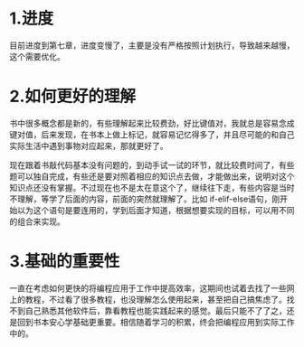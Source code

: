 # 1.进度

目前进度到第七章，进度变慢了，主要是没有严格按照计划执行，导致越来越慢，这个需要优化。

# 2.如何更好的理解

书中很多概念都是新的，有些理解起来比较费劲，好比键值对，我就总是容易念成键对值，后来发现，在书本上做上标记，就容易记忆得多了，并且尽可能的和自己实际生活中遇到事物对应起来，那就更好了。

现在跟着书敲代码基本没有问题的，到动手试一试的环节，就比较费时间了，有些题可以独自完成，有些还是要对照着相应的知识点去做，才能做出来，说明对这个知识点还没有掌握。不过现在也不是太在意这个了，继续往下走，有些内容是当时不理解，等学了后面的内容，前面的突然就理解了。比如 if-elif-else语句，刚开始以为这个语句是要连用的，学到后面才知道，根据想要实现的目标，可以用不同的组合来实现。

# 3.基础的重要性

一直在考虑如何更快的将编程应用于工作中提高效率，这期间也试着去找了一些网上的教程，不过看了很多教程，也没理解怎么使用起来，甚至把自己搞焦虑了。找不到自己熟悉其他软件后，靠看教程也能实践起来的感觉。最后只能不了了之，还是回到书本安心学基础更重要。相信随着学习的积累，终会把编程应用到实际工作中的。